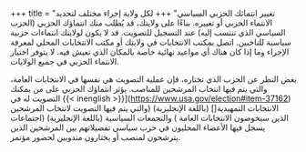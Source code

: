 +++
title = "تغيير انتمائك الحزبي السياسي"
+++
لكل ولاية إجراء مختلف لتحديد الانتماء الحزبي أو تغييره. بناءًا على ولايتك، قد يُطلب منك انتماؤك الحزبي (الحزب السياسي الذي تنتسب إليه) عند التسجيل للتصويت. قد لا يكون لولايتك انتماءات حزبية سياسية للناخبين. اتصل بمكتب الانتخابات في ولايتك أو مكتب الانتخابات المحلي لمعرفة الإجراء وما إذا كان هناك أي مواعيد نهائية خاصة بالمكان الذي تعيش فيه. لا يتوفر اختيار الانتماء الحزبي في جميع الولايات.

بغض النظر عن الحزب الذي تختاره، فإن عملية التصويت هي نفسها في الانتخابات العامة، والتي يتم فيها انتخاب المرشحين للمناصب. يؤثر انتماؤك الحزبي على من يمكنك التصويت له في {{< inenglish >}}](https://www.usa.gov/election#item-37162) الانتخابات التمهيدية[] (باللغة الإنجليزية) (والتي يتم فيها التصويت لانتخاب المرشحين الذين سيخوضون الانتخابات العامة ) والتجمعات السياسية (باللغة الإنجليزية) (اجتماعات یسجل فیھا الأعضاء المحلیون في حزب سیاسي تفضیلاتھم بین المرشحین الذین یترشحون لمنصب أو یختارون مندوبین لحضور مؤتمر.
